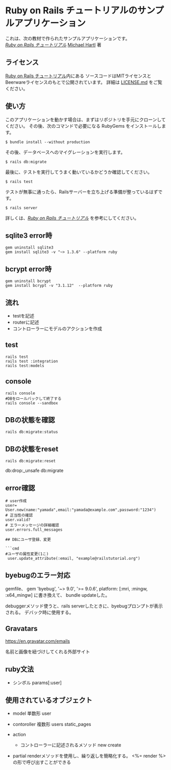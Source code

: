 # Ruby on Rails チュートリアルのサンプルアプリケーション

これは、次の教材で作られたサンプルアプリケーションです。   
[*Ruby on Rails チュートリアル*](https://railstutorial.jp/)
[Michael Hartl](http://www.michaelhartl.com/) 著

## ライセンス

[Ruby on Rails チュートリアル](https://railstutorial.jp/)内にある
ソースコードはMITライセンスとBeerwareライセンスのもとで公開されています。
詳細は [LICENSE.md](LICENSE.md) をご覧ください。

## 使い方

このアプリケーションを動かす場合は、まずはリポジトリを手元にクローンしてください。
その後、次のコマンドで必要になる RubyGems をインストールします。

```
$ bundle install --without production
```

その後、データベースへのマイグレーションを実行します。

```
$ rails db:migrate
```

最後に、テストを実行してうまく動いているかどうか確認してください。

```
$ rails test
```

テストが無事に通ったら、Railsサーバーを立ち上げる準備が整っているはずです。

```
$ rails server
```

詳しくは、[*Ruby on Rails チュートリアル*](https://railstutorial.jp/)
を参考にしてください。


## sqlite3 error時


```
gem uninstall sqlite3
gem install sqlite3 -v "~> 1.3.6" --platform ruby 
```


## bcrypt error時
```
gem uninstall bcrypt
gem install bcrypt -v "3.1.12"  --platform ruby

```

## 流れ

- testを記述
- routerに記述
- コントローラーにモデルのアクションを作成

## test

```
rails test
rails test :integration
rails test:models

```

## console

```
rails console
#DBをロールバックして終了する
rails console --sandbox
```

## DBの状態を確認

```
rails db:migrate:status
```


## DBの状態をreset

```
rails db:migrate:reset
```

db:drop:_unsafe
db:migrate


## error確認

```
# user作成
user= User.new(name:"yamada",email:"yamada@example.com",password:"1234")
# 正当性の確認
user.valid?
# エラーメッセージの詳細確認
user.errors.full_messages

## DBにユーザ登録、変更

```cmd
#ユーザの属性変更(1こ)
 user.update_attribute(:email, "example@railstutorial.org")  
```

## byebugのエラー対応

gemfile、
 gem 'byebug', '~> 9.0', '>= 9.0.6', platform: [:mri, :mingw, :x64_mingw]
 に書き換えて、
bundle updateした。

debuggerメソッド使うと、rails serverしたときに、byebugプロンプトが表示される。
デバック時に使用する。

## Gravatars

https://en.gravatar.com/emails

名前と画像を紐づけしてくれる外部サイト


## ruby文法

- シンボル
params[:user]

## 使用されているオブジェクト

- model
単数形
user



- contoroller
複数形
users
static_pages

- action
    - コントローラーに記述されるメソッド
new
create

- partial
renderメソッドを使用し、繰り返しを簡略化する。
<%= render %>の形で呼び出すことができる